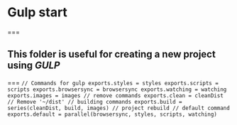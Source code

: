 # **Gulp start**

===

## This folder is useful for creating a new project using _GULP_

===
`// Commands for gulp exports.styles = styles exports.scripts = scripts exports.browsersync = browsersync exports.watching = watching exports.images = images // remove commands exports.clean = cleanDist // Remove '~/dist' // building commands exports.build = series(cleanDist, build, images) // project rebuild // default command exports.default = parallel(browsersync, styles, scripts, watching)`
